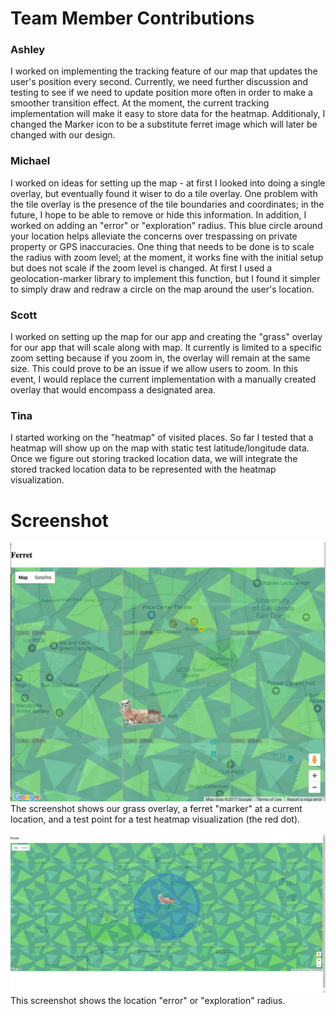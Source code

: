 # Team Member Contributions #

### Ashley ###
I worked on implementing the tracking feature of our map that updates the user's position every second. Currently, we need further discussion and testing to see if we need to update position more often in order to make a smoother transition effect. At the moment, the current tracking implementation will make it easy to store data for the heatmap. Additionaly, I changed the Marker icon to be a substitute ferret image which will later be changed with our design.


### Michael ###
I worked on ideas for setting up the map - at first I looked into doing a single overlay, but eventually found it wiser to do a tile overlay. One problem with the tile overlay is the presence of the tile boundaries and coordinates; in the future, I hope to be able to remove or hide this information. In addition, I worked on adding an "error" or "exploration" radius. This blue circle around your location helps alleviate the concerns over trespassing on private property or GPS inaccuracies. One thing that needs to be done is to scale the radius with zoom level; at the moment, it works fine with the initial setup but does not scale if the zoom level is changed. At first I used a geolocation-marker library to implement this function, but I found it simpler to simply draw and redraw a circle on the map around the user's location.


### Scott ###
I worked on setting up the map for our app and creating the "grass" overlay for our app that will scale along with map. It currently is limited to a specific zoom setting because if you zoom in, the overlay will remain at the same size. This could prove to be an issue if we allow users to zoom. In this event, I would replace the current implementation with a manually created overlay that would encompass a designated area.


### Tina ###
I started working on the "heatmap" of visited places. So far I tested that a heatmap will show up on the map with static test latitude/longitude data. Once we figure out storing tracked location data, we will integrate the stored tracked location data to be represented with the heatmap visualization.


# Screenshot #
![screenshot](/images/milestones/milestone5.png)
The screenshot shows our grass overlay, a ferret "marker" at a current location, and a test point for a test heatmap visualization (the red dot).

![screenshot2](/images/milestones/milestone5_new.PNG)
This screenshot shows the location "error" or "exploration" radius.
